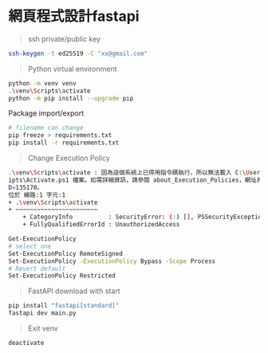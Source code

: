 # 網頁程式設計fastapi
> ssh private/public key
```bash
ssh-keygen -t ed25519 -C "xx@gmail.com"
```
> Python virtual environment 
```bash
python -m venv venv
.\venv\Scripts\activate
python -m pip install --upgrade pip
```
Package import/export
```bash
# filename can change
pip freeze > requirements.txt
pip install -r requirements.txt
```
> Change Execution Policy
```bash
.\venv\Scripts\activate : 因為這個系統上已停用指令碼執行，所以無法載入 C:\Users\USER\Documents\114_backend\venv\Scr
ipts\Activate.ps1 檔案。如需詳細資訊，請參閱 about_Execution_Policies，網址為 https:/go.microsoft.com/fwlink/?LinkI
D=135170。
位於 線路:1 字元:1
+ .\venv\Scripts\activate
+ ~~~~~~~~~~~~~~~~~~~~~~~
    + CategoryInfo          : SecurityError: (:) [], PSSecurityException
    + FullyQualifiedErrorId : UnauthorizedAccess
```
```bash
Get-ExecutionPolicy
# select one
Set-ExecutionPolicy RemoteSigned
Set-ExecutionPolicy -ExecutionPolicy Bypass -Scope Process
# Revert default
Set-ExecutionPolicy Restricted
```
> FastAPI download with start
```bash
pip install "fastapi[standard]"
fastapi dev main.py
```
> Exit venv
```bash
deactivate
```
